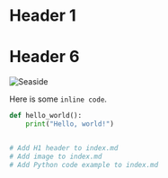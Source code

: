 # Header 1
# Header 6


![Seaside](https://external-content.duckduckgo.com/iu/?u=https%3A%2F%2Ftse1.mm.bing.net%2Fth%3Fid%3DOIP.kPA69ibyxU_MEIEnleSDMQHaEg%26pid%3DApi&f=1&ipt=fe861a205fce78ef67853ab5e66dbe88d8504c188eaa236eee246ad40e48f102&ipo=images)

Here is some `inline code`.
```python
def hello_world():
    print("Hello, world!")


# Add H1 header to index.md
# Add image to index.md
# Add Python code example to index.md

